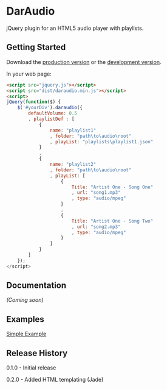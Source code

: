 # DarAudio

jQuery plugin for an HTML5 audio player with playlists.

## Getting Started
Download the [production version][min] or the [development version][max].

[min]: https://raw.github.com/darrenmce/dar-audio/master/dist/daraudio.min.js
[max]: https://raw.github.com/darrenmce/dar-audio/master/dist/daraudio.js

In your web page:

```html
<script src="jquery.js"></script>
<script src="dist/daraudio.min.js"></script>
<script>
jQuery(function($) {
    $('#yourDiv').daraudio({
        defaultVolume: 0.5
        , playlistDef : [
            {
                name: "playlist1"
                , folder: "path\to\audio\root"
                , playList: "playlists\playlist1.json"
            }
            ,
            {
                name: "playlist2"
                , folder: "path\to\audio\root"
                , playList: [
                    {
                        Title: "Artist One - Song One"
                        , url: "song1.mp3"
                        , type: "audio/mpeg"
                    }
                    ,
                    {
                        Title: "Artist One - Song Two"
                        , url: "song2.mp3"
                        , type: "audio/mpeg"
                    }
                ]
            }
        ]
    });
</script>
```

## Documentation
_(Coming soon)_

## Examples
[Simple Example][darmce]

[darmce]: http://www.darmce.com/sites/dar-audio/examples/example.html

## Release History
0.1.0 - Initial release

0.2.0 - Added HTML templating (Jade)
